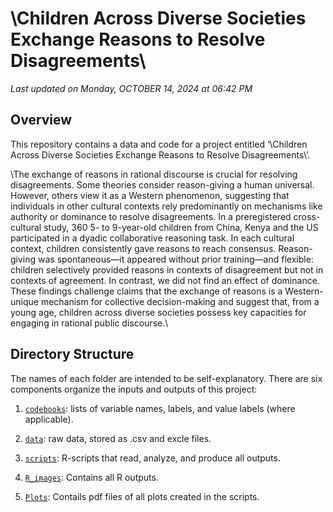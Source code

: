 
\Children Across Diverse Societies Exchange Reasons to Resolve Disagreements\
================

*Last updated on Monday, OCTOBER 14, 2024 at 06:42 PM*

## Overview

This repository contains a data and code for a project entitled ‘\Children Across Diverse Societies Exchange Reasons to Resolve Disagreements\’.

\The exchange of reasons in rational discourse is crucial for resolving disagreements. Some theories consider reason-giving a human universal. However, others view it as a Western phenomenon, suggesting that individuals in other cultural contexts rely predominantly on mechanisms like authority or dominance to resolve disagreements. In a preregistered cross-cultural study, 360 5- to 9-year-old children from China, Kenya and the US participated in a dyadic collaborative reasoning task. In each cultural context, children consistently gave reasons to reach consensus. Reason-giving was spontaneous—it appeared without prior training—and flexible: children selectively provided reasons in contexts of disagreement but not in contexts of agreement. In contrast, we did not find an effect of dominance. These findings challenge claims that the exchange of reasons is a Western-unique mechanism for collective decision-making and suggest that, from a young age, children across diverse societies possess key capacities for engaging in rational public discourse.\

## Directory Structure

The names of each folder are intended to be self-explanatory. There are
six components organize the inputs and outputs of this project:

1.  [`codebooks`](https://github.com/HannaSchleihauf/Disagreement_Reason_shared/tree/master/codebooks):
    lists of variable names, labels, and value labels (where
    applicable).
2.  [`data`](https://github.com/HannaSchleihauf/Disagreement_Reason_shared/tree/master/data):
    raw data, stored as .csv and excle files.

3.  [`scripts`](https://github.com/HannaSchleihauf/Disagreement_Reason_shared/tree/master/scripts):
    R-scripts that read, analyze, and produce all outputs.

4.  [`R_images`](https://github.com/HannaSchleihauf/Disagreement_Reason_shared/tree/master/R_images):
    Contains all R outputs.
    
4.  [`Plots`](https://github.com/HannaSchleihauf/Disagreement_Reason_shared/tree/master/plots):
    Contails pdf files of all plots created in the scripts.

